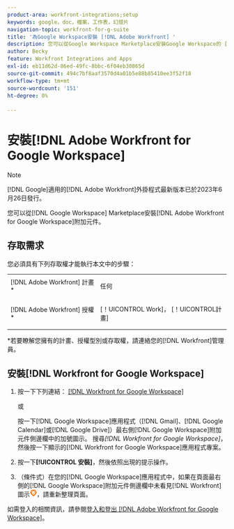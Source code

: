 ```yaml
---
product-area: workfront-integrations;setup
keywords: google，doc，檔案，工作表，幻燈片
navigation-topic: workfront-for-g-suite
title: '為Google Workspace安裝 [!DNL Adobe Workfront] '
description: 您可以從Google Workspace Marketplace安裝Google Workspace的 [!DNL Adobe Workfront] 附加元件。
author: Becky
feature: Workfront Integrations and Apps
exl-id: eb11d62d-86ed-49fc-8bbc-6f04eb30865d
source-git-commit: 494c7bf8aaf3570d4a01b5e88b85410ee3f52f18
workflow-type: tm+mt
source-wordcount: '151'
ht-degree: 0%

---
```


# 安裝[!DNL Adobe Workfront for Google Workspace]

>[!NOTE]
>
>[!DNL Google]適用的[!DNL Adobe Workfront]外掛程式最新版本已於2023年6月26日發行。

您可以從[!DNL Google Workspace] Marketplace安裝[!DNL Adobe Workfront for Google Workspace]附加元件。

## 存取需求

您必須具有下列存取權才能執行本文中的步驟：

<table style="table-layout:auto"> 
 <col> 
 <col> 
 <tbody> 
  <tr> 
   <td role="rowheader">[!DNL Adobe Workfront] 計畫*</td> 
   <td> <p>任何</p> </td> 
  </tr> 
  <tr> 
   <td role="rowheader">[!DNL Adobe Workfront] 授權*</td> 
   <td> <p>[！UICONTROL Work]， [！UICONTROL計畫]</p> </td> 
  </tr>
   </tbody> 
</table>

&#42;若要瞭解您擁有的計畫、授權型別或存取權，請連絡您的[!DNL Workfront]管理員。

## 安裝[!DNL Workfront for Google Workspace]

1. 按一下下列連結： [[!DNL Workfront for Google Workspace]](https://workspace.google.com/marketplace/app/adobe_workfront/811980987828)

   或

   按一下[!DNL Google Workspace]應用程式（[!DNL Gmail]、[!DNL Google Calendar]或[!DNL Google Drive]）最右側[!DNL Google Workspace]附加元件側邊欄中的加號圖示。 搜尋&#x200B;*[!DNL Workfront for Google Workspace]*，然後按一下顯示的[!DNL Workfront for Google Workspace]應用程式專案。

1. 按一下&#x200B;**[!UICONTROL 安裝]**，然後依照出現的提示操作。
1. （條件式）在您的[!DNL Google Workspace]應用程式中，如果在頁面最右側的[!DNL Google Workspace]附加元件側邊欄中未看見[!DNL Workfront]圖示![Workfront圖示](assets/wf-lion-icon.png)，請重新整理頁面。

如需登入的相關資訊，請參閱[登入和登出 [!DNL Adobe Workfront for Google Workspace]](../../workfront-integrations-and-apps/workfront-for-g-suite/log-in-and-out-wf-for-gsuite.md)。

